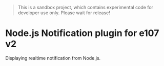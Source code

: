 > This is a sandbox project, which contains experimental code for developer use only. Please wait for release!

# Node.js Notification plugin for e107 v2

Displaying realtime notification from Node.js.

